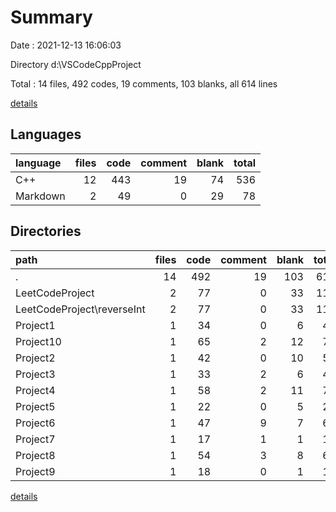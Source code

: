 # Summary

Date : 2021-12-13 16:06:03

Directory d:\VSCodeCppProject

Total : 14 files,  492 codes, 19 comments, 103 blanks, all 614 lines

[details](details.md)

## Languages
| language | files | code | comment | blank | total |
| :--- | ---: | ---: | ---: | ---: | ---: |
| C++ | 12 | 443 | 19 | 74 | 536 |
| Markdown | 2 | 49 | 0 | 29 | 78 |

## Directories
| path | files | code | comment | blank | total |
| :--- | ---: | ---: | ---: | ---: | ---: |
| . | 14 | 492 | 19 | 103 | 614 |
| LeetCodeProject | 2 | 77 | 0 | 33 | 110 |
| LeetCodeProject\reverseInt | 2 | 77 | 0 | 33 | 110 |
| Project1 | 1 | 34 | 0 | 6 | 40 |
| Project10 | 1 | 65 | 2 | 12 | 79 |
| Project2 | 1 | 42 | 0 | 10 | 52 |
| Project3 | 1 | 33 | 2 | 6 | 41 |
| Project4 | 1 | 58 | 2 | 11 | 71 |
| Project5 | 1 | 22 | 0 | 5 | 27 |
| Project6 | 1 | 47 | 9 | 7 | 63 |
| Project7 | 1 | 17 | 1 | 1 | 19 |
| Project8 | 1 | 54 | 3 | 8 | 65 |
| Project9 | 1 | 18 | 0 | 1 | 19 |

[details](details.md)